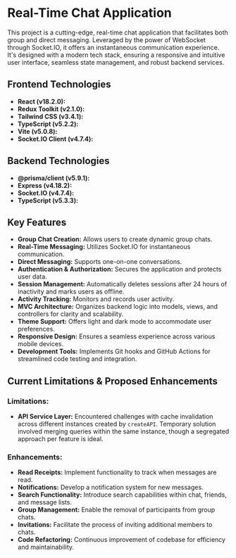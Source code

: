 # Real-Time Chat Application

This project is a cutting-edge, real-time chat application that facilitates both group and direct messaging. Leveraged by the power of WebSocket through Socket.IO, it offers an instantaneous communication experience. It's designed with a modern tech stack, ensuring a responsive and intuitive user interface, seamless state management, and robust backend services.

## Frontend Technologies

- **React (v18.2.0):** 
- **Redux Toolkit (v2.1.0):** 
- **Tailwind CSS (v3.4.1):**
- **TypeScript (v5.2.2):** 
- **Vite (v5.0.8):**
- **Socket.IO Client (v4.7.4):**

## Backend Technologies

- **@prisma/client (v5.9.1):**
- **Express (v4.18.2):**
- **Socket.IO (v4.7.4):**
- **TypeScript (v5.3.3):**

## Key Features

- **Group Chat Creation:** Allows users to create dynamic group chats.
- **Real-Time Messaging:** Utilizes Socket.IO for instantaneous communication.
- **Direct Messaging:** Supports one-on-one conversations.
- **Authentication & Authorization:** Secures the application and protects user data.
- **Session Management:** Automatically deletes sessions after 24 hours of inactivity and marks users as offline.
- **Activity Tracking:** Monitors and records user activity.
- **MVC Architecture:** Organizes backend logic into models, views, and controllers for clarity and scalability.
- **Theme Support:** Offers light and dark mode to accommodate user preferences.
- **Responsive Design:** Ensures a seamless experience across various mobile devices.
- **Development Tools:** Implements Git hooks and GitHub Actions for streamlined code testing and integration.

## Current Limitations & Proposed Enhancements

### Limitations:

- **API Service Layer:** Encountered challenges with cache invalidation across different instances created by `createAPI`. Temporary solution involved merging queries within the same instance, though a segregated approach per feature is ideal.

### Enhancements:

- **Read Receipts:** Implement functionality to track when messages are read.
- **Notifications:** Develop a notification system for new messages.
- **Search Functionality:** Introduce search capabilities within chat, friends, and message lists.
- **Group Management:** Enable the removal of participants from group chats.
- **Invitations:** Facilitate the process of inviting additional members to chats.
- **Code Refactoring:** Continuous improvement of codebase for efficiency and maintainability.

